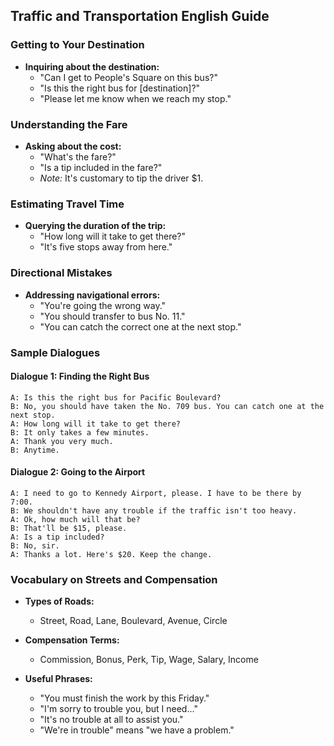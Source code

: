## Traffic and Transportation English Guide

### Getting to Your Destination
- **Inquiring about the destination:**
  - "Can I get to People's Square on this bus?"
  - "Is this the right bus for [destination]?"
  - "Please let me know when we reach my stop."

### Understanding the Fare
- **Asking about the cost:**
  - "What's the fare?"
  - "Is a tip included in the fare?"
  - *Note:* It's customary to tip the driver $1.

### Estimating Travel Time
- **Querying the duration of the trip:**
  - "How long will it take to get there?"
  - "It's five stops away from here."

### Directional Mistakes
- **Addressing navigational errors:**
  - "You're going the wrong way."
  - "You should transfer to bus No. 11."
  - "You can catch the correct one at the next stop."

### Sample Dialogues

#### Dialogue 1: Finding the Right Bus
```
A: Is this the right bus for Pacific Boulevard?
B: No, you should have taken the No. 709 bus. You can catch one at the next stop.
A: How long will it take to get there?
B: It only takes a few minutes.
A: Thank you very much.
B: Anytime.
```

#### Dialogue 2: Going to the Airport
```
A: I need to go to Kennedy Airport, please. I have to be there by 7:00.
B: We shouldn't have any trouble if the traffic isn't too heavy.
A: Ok, how much will that be?
B: That'll be $15, please.
A: Is a tip included?
B: No, sir.
A: Thanks a lot. Here's $20. Keep the change.
```

### Vocabulary on Streets and Compensation
- **Types of Roads:**
  - Street, Road, Lane, Boulevard, Avenue, Circle

- **Compensation Terms:**
  - Commission, Bonus, Perk, Tip, Wage, Salary, Income

- **Useful Phrases:**
  - "You must finish the work by this Friday."
  - "I'm sorry to trouble you, but I need..."
  - "It's no trouble at all to assist you."
  - "We're in trouble" means "we have a problem."
